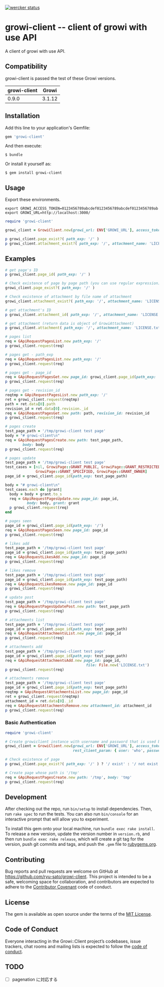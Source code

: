 [![wercker status](https://app.wercker.com/status/837aadfe3b9e25cf5aacd36ae2bdc6a4/s/master "wercker status")](https://app.wercker.com/project/byKey/837aadfe3b9e25cf5aacd36ae2bdc6a4)

# growi-client -- client of growi with use API

A client of growi with use API.

## Compatibility

growi-client is passed the test of these Growi versions.

|growi-client|Growi|
| --- | --- |
|0.9.0|3.1.12|

## Installation

Add this line to your application's Gemfile:

```ruby
gem 'growi-client'
```

And then execute:

    $ bundle

Or install it yourself as:

    $ gem install growi-client

## Usage

Export these environments.

```
export GROWI_ACCESS_TOKEN=0123456789abcdef0123456789abcdef0123456789ab
export GROWI_URL=http://localhost:3000/
```

```ruby
require 'growi-client'

growi_client = GrowiClient.new(growi_url: ENV['GROWI_URL'], access_token: ENV['GROWI_ACCESS_TOKEN'])

p growi_client.page_exist?( path_exp: '/' )
p growi_client.attachment_exist?( path_exp: '/', attachment_name: 'LICENSE.txt' )
```

## Examples

```ruby
# get page's ID
p growi_client.page_id( path_exp: '/' )
```

```ruby
# Check existence of page by page path (you can use regular expression)
growi_client.page_exist?( path_exp: '/' )
```

```ruby
# Check existence of attachment by file name of attachment
growi_client.attachment_exist?( path_exp: '/', attachment_name: 'LICENSE.txt' )
```

```ruby
# get attachment's ID
p growi_client.attachment_id( path_exp: '/', attachment_name: 'LICENSE.txt' )
```

```ruby
# get attachment (return data is object of GrowiAttachment)
p growi_client.attachment( path_exp: '/', attachment_name: 'LICENSE.txt' )
```

```ruby
# pages list
req = GApiRequestPagesList.new path_exp: '/'
p growi_client.request(req)
```

```ruby
# pages get - path_exp
req = GApiRequestPagesList.new path_exp: '/'
p growi_client.request(req)
```

```ruby
# pages get - page_id
req = GApiRequestPagesGet.new page_id: growi_client.page_id(path_exp: '/')
p growi_client.request(req)
```

```ruby
# pages get - revision_id
reqtmp = GApiRequestPagesList.new path_exp: '/'
ret = growi_client.request(reqtmp)
path = ret.data[0].path
revision_id = ret.data[0].revision._id
req = GApiRequestPagesGet.new path: path, revision_id: revision_id
p growi_client.request(req)
```

```ruby
# pages create
test_page_path = '/tmp/growi-client test page'
body = "# growi-client\n"
req = GApiRequestPagesCreate.new path: test_page_path,
        body: body
p growi_client.request(req)
```

```ruby
# pages update
test_page_path = '/tmp/growi-client test page'
test_cases = [nil, GrowiPage::GRANT_PUBLIC, GrowiPage::GRANT_RESTRICTED,
              GrowiPage::GRANT_SPECIFIED, GrowiPage::GRANT_OWNER]
page_id = growi_client.page_id(path_exp: test_page_path)

body = "# growi-client\n"
test_cases.each do |grant|
  body = body + grant.to_s
  req = GApiRequestPagesUpdate.new page_id: page_id,
          body: body, grant: grant
  p growi_client.request(req)
end
```

```ruby
# pages seen
page_id = growi_client.page_id(path_exp: '/')
req = GApiRequestPagesSeen.new page_id: page_id
p growi_client.request(req)
```

```ruby
# likes add
test_page_path = '/tmp/growi-client test page'
page_id = growi_client.page_id(path_exp: test_page_path)
req = GApiRequestLikesAdd.new page_id: page_id
p growi_client.request(req)
```

```ruby
# likes remove
test_page_path = '/tmp/growi-client test page'
page_id = growi_client.page_id(path_exp: test_page_path)
req = GApiRequestLikesRemove.new page_id: page_id
p growi_client.request(req)
```

```ruby
# update post
test_page_path = '/tmp/growi-client test page'
req = GApiRequestPagesUpdatePost.new path: test_page_path
p growi_client.request(req)
```


```ruby
# attachments list
test_page_path = '/tmp/growi-client test page'
page_id = growi_client.page_id(path_exp: test_page_path)
req = GApiRequestAttachmentsList.new page_id: page_id
p growi_client.request(req)
```

```ruby
# attachments add
test_page_path = '/tmp/growi-client test page'
page_id = growi_client.page_id(path_exp: test_page_path)
req = GApiRequestAttachmentsAdd.new page_id: page_id,
                                     file: File.new('LICENSE.txt')
p growi_client.request(req)
```

```ruby
# attachments remove
test_page_path = '/tmp/growi-client test page'
page_id = growi_client.page_id(path_exp: test_page_path)
reqtmp = GApiRequestAttachmentsList.new page_id: page_id
ret = growi_client.request(reqtmp)
attachment_id = ret.data[0]._id
req = GApiRequestAttachmentsRemove.new attachment_id: attachment_id
p growi_client.request(req)
```

### Basic Authentication

```ruby
require 'growi-client'

# Create growiclient instance with username and password that is used by basic authentication
growi_client = GrowiClient.new(growi_url: ENV['GROWI_URL'], access_token: ENV['GROWI_ACCESS_TOKEN'],
                               rest_client_param: { user: 'who', password: 'bar'})

# Check existence of page
p growi_client.page_exist?( path_exp: '/' ) ? '/ exist' : '/ not exist'

# Create page whose path is '/tmp'
req = GApiRequestPagesCreate.new path: '/tmp', body: 'tmp'
p growi_client.request(req)
```

## Development

After checking out the repo, run `bin/setup` to install dependencies. Then, run `rake spec` to run the tests. You can also run `bin/console` for an interactive prompt that will allow you to experiment.

To install this gem onto your local machine, run `bundle exec rake install`. To release a new version, update the version number in `version.rb`, and then run `bundle exec rake release`, which will create a git tag for the version, push git commits and tags, and push the `.gem` file to [rubygems.org](https://rubygems.org).

## Contributing

Bug reports and pull requests are welcome on GitHub at https://github.com/ryu-sato/growi-client. This project is intended to be a safe, welcoming space for collaboration, and contributors are expected to adhere to the [Contributor Covenant](http://contributor-covenant.org) code of conduct.

## License

The gem is available as open source under the terms of the [MIT License](http://opensource.org/licenses/MIT).

## Code of Conduct

Everyone interacting in the Growi::Client project’s codebases, issue trackers, chat rooms and mailing lists is expected to follow the [code of conduct](https://github.com/ryu-satgrowiwi-client/blob/master/CODE_OF_CONDUCT.md).

## TODO

- [ ] pagenation に対応する
